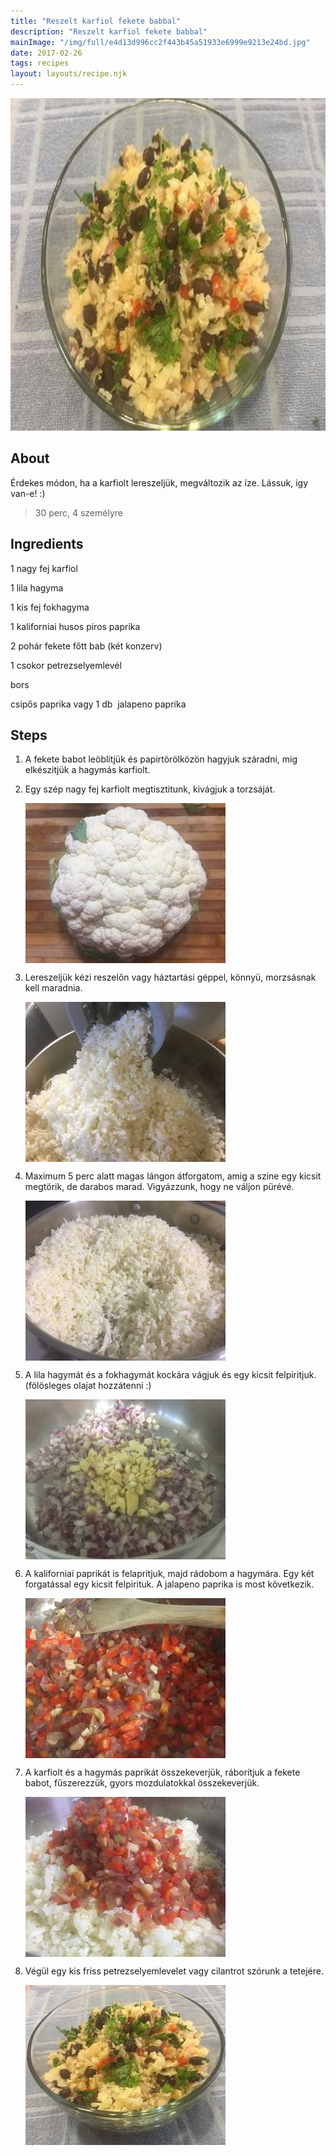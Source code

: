 ```yaml
---
title: "Reszelt karfiol fekete babbal"
description: "Reszelt karfiol fekete babbal"
mainImage: "/img/full/e4d13d996cc2f443b45a51933e6999e9213e24bd.jpg"
date: 2017-02-26
tags: recipes
layout: layouts/recipe.njk
---
```

                            
<p align="center"><a href="https://cookpad.com/hu/receptek/2142279-reszelt-karfiol-fekete-babbal" rel="Recipe source page"><img width="751" height="532" src="/img/full/e4d13d996cc2f443b45a51933e6999e9213e24bd.jpg"/></a></p>

## About
<p class="mb-sm">Érdekes módon, ha a karfiolt lereszeljük, megváltozik az íze. Lássuk, igy van-e! :)</p>

> 30 perc, 4 személyre 

## Ingredients

1 nagy fej karfiol

1 lila hagyma

1 kis fej fokhagyma

1 kaliforniai husos piros paprika

2 pohár fekete főtt bab (két konzerv)

1 csokor petrezselyemlevél

bors

csipős paprika vagy 1 db  jalapeno paprika

## Steps

1. A fekete babot leöblitjük és papirtörölközön hagyjuk száradni, mig elkészitjük a hagymás karfiolt.
 
    <div style="clear: both"/>

2. Egy szép nagy fej karfiolt megtisztitunk, kivágjuk a torzsáját.
 
    <p><img width="320" height="256" align="left" src="/img/full/f95cd56b2efd057c5dc170a85c3df2635719b2c1.jpg"/></p><div style="clear: both"/>

3. Lereszeljük kézi reszelőn vagy háztartási géppel, könnyü, morzsásnak kell maradnia.
 
    <p><img width="320" height="256" align="left" src="/img/full/80644a39eac78ca7385aae7e45335b1542dd3e4c.jpg"/></p><div style="clear: both"/>

4. Maximum 5 perc alatt magas lángon átforgatom, amig a szine egy kicsit megtörik, de darabos marad. Vigyázzunk, hogy ne váljon pürévé.
 
    <p><img width="320" height="256" align="left" src="/img/full/1bc740f96b80ea63c27f7ec1444c3c3ef88d7c4b.jpg"/></p><div style="clear: both"/>

5. A lila hagymát és a fokhagymát kockára vágjuk és egy kicsit felpiritjuk. (fölösleges olajat hozzátenni :)
 
    <p><img width="320" height="256" align="left" src="/img/full/f37d98d79494c25192bbd7f862cda512bbe2ffbb.jpg"/></p><div style="clear: both"/>

6. A kaliforniai paprikát is felapritjuk, majd rádobom a hagymára. Egy két forgatással egy kicsit felpirituk. A jalapeno paprika is most következik.
 
    <p><img width="320" height="256" align="left" src="/img/full/07bfeabf73e8c4d48154ce7aef8d0d8f778e4f20.jpg"/></p><div style="clear: both"/>

7. A karfiolt és a hagymás paprikát összekeverjük, ráborítjuk a fekete babot, fűszerezzük, gyors mozdulatokkal összekeverjük.
 
    <p><img width="320" height="256" align="left" src="/img/full/4c110b9676fe867b807cf3a93a7d833588eb2b96.jpg"/></p><div style="clear: both"/>

8. Végül egy kis friss petrezselyemlevelet vagy cilantrot szórunk a tetejére.
 
    <p><img width="320" height="256" align="left" src="/img/full/d6193401a84107f9d96d409ebd2f99d838903cf1.jpg"/></p><div style="clear: both"/>


